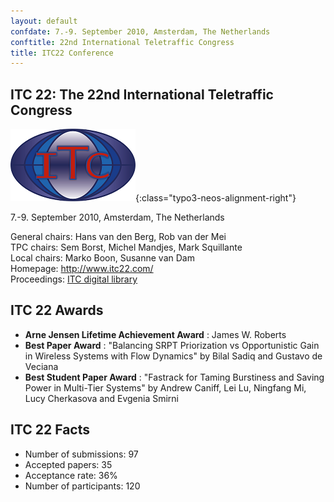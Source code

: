 ```yaml
---
layout: default
confdate: 7.-9. September 2010, Amsterdam, The Netherlands
conftitle: 22nd International Teletraffic Congress
title: ITC22 Conference
---
```


## ITC 22: The 22nd International Teletraffic Congress

![](/assets/Persistent/itc18-27-small.png){:class="typo3-neos-alignment-right"}

7.-9. September 2010, Amsterdam, The Netherlands

General chairs: Hans van den Berg, Rob van der Mei<br/>
TPC chairs: Sem Borst, Michel Mandjes, Mark Squillante<br/>
Local chairs: Marko Boon, Susanne van Dam<br/>
Homepage: <http://www.itc22.com/><br/>
Proceedings: [ITC digital library](/itc-library/itc22.html)

## ITC 22 Awards

  *  **Arne Jensen Lifetime Achievement Award** : James W. Roberts
  *  **Best Paper Award** : "Balancing SRPT Priorization vs Opportunistic Gain in Wireless Systems with Flow Dynamics" by Bilal Sadiq and Gustavo de Veciana
  *  **Best Student Paper Award** : "Fastrack for Taming Burstiness and Saving Power in Multi-Tier Systems" by Andrew Caniff, Lei Lu, Ningfang Mi, Lucy Cherkasova and Evgenia Smirni



## ITC 22 Facts

  * Number of submissions: 97
  * Accepted papers: 35
  * Acceptance rate: 36%
  * Number of participants: 120

